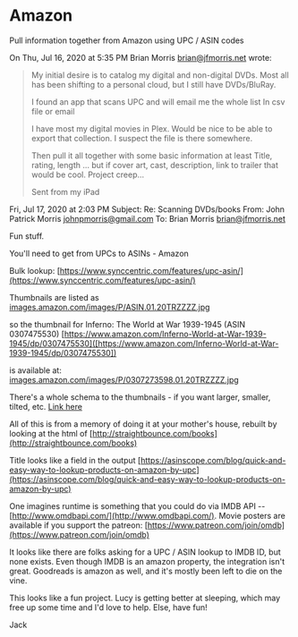 # Amazon
Pull information together from Amazon using UPC / ASIN codes

On Thu, Jul 16, 2020 at 5:35 PM Brian Morris <brian@jfmorris.net> wrote:

> My initial desire is to catalog my digital and non-digital DVDs.
> Most all has been shifting to a personal cloud, but I still have
> DVDs/BluRay.
>
> I found an app that scans UPC and will email me the whole list In csv file
> or email
>
> I have most my digital movies in Plex.  Would be nice to be able to export
> that collection.  I suspect the file is there somewhere.
>
> Then pull it all together with some basic information at least
> Title, rating, length ... but if cover art, cast, description, link to
> trailer that would be cool.
> Project creep...
>
>
> Sent from my iPad


Fri, Jul 17, 2020 at 2:03 PM
Subject: Re: Scanning DVDs/books
From: John Patrick Morris <johnpmorris@gmail.com>
To: Brian Morris <brian@jfmorris.net>

Fun stuff.

You'll need to get from UPCs to ASINs - Amazon

Bulk lookup: [https://www.synccentric.com/features/upc-asin/](https://www.synccentric.com/features/upc-asin/)

Thumbnails are listed as [images.amazon.com/images/P/ASIN.01.20TRZZZZ.jpg](images.amazon.com/images/P/ASIN.01.20TRZZZZ.jpg)

so the thumbnail for Inferno: The World at War 1939-1945 (ASIN 0307475530) 
[https://www.amazon.com/Inferno-World-at-War-1939-1945/dp/0307475530]([https://www.amazon.com/Inferno-World-at-War-1939-1945/dp/0307475530])

is available at: [images.amazon.com/images/P/0307273598.01.20TRZZZZ.jpg](images.amazon.com/images/P/0307273598.01.20TRZZZZ.jpg)

There's a whole schema to the thumbnails - if you want larger, smaller,
tilted, etc. [Link here](http://etutorials.org/Misc/amazon+tips+tools/Chapter+1.+Browsing+and+Searching/Hack+5+Link+Directly+to+Product+Images/)

All of this is from a memory of doing it at your mother's house, rebuilt by
looking at the html of [http://straightbounce.com/books](http://straightbounce.com/books)

Title looks like a field in the output [https://asinscope.com/blog/quick-and-easy-way-to-lookup-products-on-amazon-by-upc](https://asinscope.com/blog/quick-and-easy-way-to-lookup-products-on-amazon-by-upc)

One imagines runtime is something that you could do via IMDB API --
[http://www.omdbapi.com/](http://www.omdbapi.com/).  Movie posters are available if you support the
patreon: [https://www.patreon.com/join/omdb](https://www.patreon.com/join/omdb)

It looks like there are folks asking for a UPC / ASIN lookup to IMDB ID,
but none exists. Even though IMDB is an amazon property, the integration
isn't great.  Goodreads is amazon as well, and it's mostly been left to die
on the vine.

This looks like a fun project. Lucy is getting better at sleeping, which
may free up some time and I'd love to help. Else, have fun!

Jack
  
 
